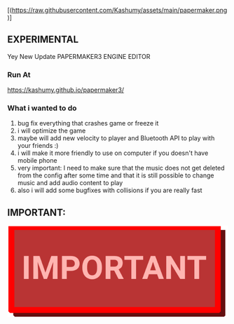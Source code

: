 [(https://raw.githubusercontent.com/Kashumy/assets/main/papermaker.png)]
## EXPERIMENTAL 
Yey New Update PAPERMAKER3 ENGINE EDITOR
### Run At
https://kashumy.github.io/papermaker3/
### What i wanted to do
1. bug fix everything that crashes game or freeze it
2. i will optimize the game
3. maybe will add new velocity to player and Bluetooth API to play with your friends :)
4. i will make it more friendly to use on computer if you doesn't have mobile phone
5.  very important: I need to make sure that the music does not get deleted from the config after some time and that it is still possible to change music and add audio content to play
6.  also i will add some bugfixes with collisions if you are really fast 


## IMPORTANT: 
[![Important Informations](https://raw.githubusercontent.com/Kashumy/assets/main/important.png)](IMPORTANT.md)


